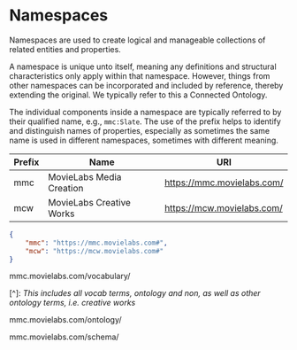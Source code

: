 # Namespaces

Namespaces are used to create logical and manageable collections of related entities and properties.

A namespace is unique unto itself, meaning any definitions and structural characteristics only apply within that namespace. However, things from other namespaces can be incorporated and included by reference, thereby extending the original. We typically refer to this a Connected Ontology.

The individual components inside a namespace are typically referred to by their qualified name, e.g., ``mmc:Slate``. The use of the prefix helps to identify and distinguish names of properties, especially as sometimes the same name is used in different namespaces, sometimes with different meaning.

| Prefix | Name                     | URI                        |
| ------ | ------------------------ | -------------------------- |
| mmc    | MovieLabs Media Creation | https://mmc.movielabs.com/ |
| mcw    | MovieLabs Creative Works | https://mcw.movielabs.com/ |



```json
{
    "mmc": "https://mmc.movielabs.com#",
    "mcw": "https://mcw.movielabs.com#"
}
```



mmc.movielabs.com/vocabulary/

[^]: *This includes all vocab terms, ontology and non, as well as other ontology terms, i.e. creative works*

mmc.movielabs.com/ontology/

mmc.movielabs.com/schema/







